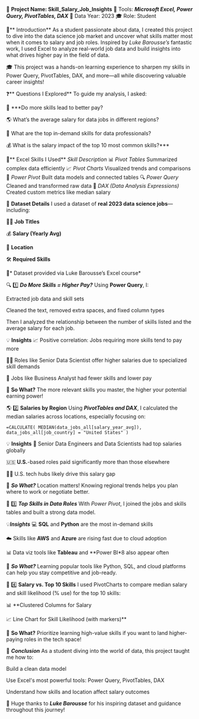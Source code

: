 🔗 **Project Name: Skill_Salary_Job_Insights**
🔧 Tools: ***Microsoft Excel, Power Query, PivotTables, DAX***
📅 Data Year: 2023
🎓 Role: Student 

👋** Introduction**
As a student passionate about data, I created this project to dive into the data science job market and uncover what skills matter most when it comes to salary and job roles. Inspired by *Luke Barousse’s* fantastic work, I used Excel to analyze real-world job data and build insights into what drives higher pay in the field of data.

🎓 This project was a hands-on learning experience to sharpen my skills in Power Query, PivotTables, DAX, and more—all while discovering valuable career insights!

❓** Questions I Explored**
To guide my analysis, I asked:

💼 ***Do more skills lead to better pay?

🌎 What’s the average salary for data jobs in different regions?

🧠 What are the top in-demand skills for data professionals?

💰 What is the salary impact of the top 10 most common skills?***

🧰** Excel Skills I Used**
*Skill	Description*
📊 *Pivot Tables*	Summarized complex data efficiently
📈 *Pivot Charts*	Visualized trends and comparisons
💪 *Power Pivot*	Built data models and connected tables
🔍 *Power Query*	Cleaned and transformed raw data
🧮 *DAX (Data Analysis Expressions)*	Created custom metrics like median salary

📂 **Dataset Details**
I used a dataset of **real 2023 data science jobs**—including:

👨‍💼 **Job Titles**

💰 **Salary (Yearly Avg)**

📍 **Location**

🛠️ **Required Skills**

🔗* Dataset provided via Luke Barousse’s Excel course*

🔍 1️⃣ ***Do More Skills = Higher Pay?***
Using **Power Query**, I:

Extracted job data and skill sets

Cleaned the text, removed extra spaces, and fixed column types

Then I analyzed the relationship between the number of skills listed and the average salary for each job.

💡 **Insights**
📈 Positive correlation: Jobs requiring more skills tend to pay more

👨‍🔬 Roles like Senior Data Scientist offer higher salaries due to specialized skill demands

🧾 Jobs like Business Analyst had fewer skills and lower pay

🤔 **So What?**
The more relevant skills you master, the higher your potential earning power!



🌎 2️⃣ **Salaries by Region**
Using ***PivotTables and DAX***, I calculated the median salaries across locations, especially focusing on:

`=CALCULATE(
    MEDIAN(data_jobs_all[salary_year_avg]),
    data_jobs_all[job_country] = "United States"
)`

💡 **Insights**
💼 Senior Data Engineers and Data Scientists had top salaries globally

🇺🇸 **U.S.**-based roles paid significantly more than those elsewhere

🧑‍💻 U.S. tech hubs likely drive this salary gap

🤔 ***So What?***
Location matters! Knowing regional trends helps you plan where to work or negotiate better.


🧠 3️⃣ ***Top Skills in Data Roles***
With _Power Pivot_, I joined the jobs and skills tables and built a strong data model.

💡***Insights***
💻 **SQL** and **Python** are the most in-demand skills

☁️ Skills like **AWS** and **Azure** are rising fast due to cloud adoption

📊 Data viz tools like **Tableau** and **Power BI*8 also appear often

🤔 ***So What?***
Learning popular tools like Python, SQL, and cloud platforms can help you stay competitive and job-ready.

💸 4️⃣ **Salary vs. Top 10 Skills**
I used PivotCharts to compare median salary and skill likelihood (% use) for the top 10 skills:

📊 **Clustered Columns for Salary

📈 Line Chart for Skill Likelihood (with markers)**

🤔 **So What?**
Prioritize learning high-value skills if you want to land higher-paying roles in the tech space!

🧾 ***Conclusion***
As a student diving into the world of data, this project taught me how to:

Build a clean data model

Use Excel's most powerful tools: Power Query, PivotTables, DAX

Understand how skills and location affect salary outcomes

🙏 Huge thanks to ***Luke Barousse*** for his inspiring dataset and guidance throughout this journey!




